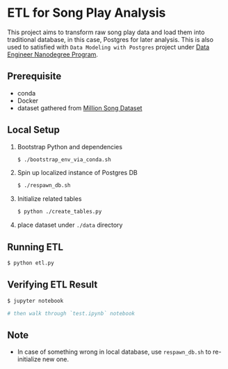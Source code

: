 # ETL for Song Play Analysis

This project aims to transform raw song play data and load them into traditional database, in this case, Postgres for later analysis. This is also used to satisfied with `Data Modeling with Postgres` project under [Data Engineer Nanodegree Program](https://www.udacity.com/course/data-engineer-nanodegree--nd027).

## Prerequisite
- conda
- Docker
- dataset gathered from [Million Song Dataset](https://labrosa.ee.columbia.edu/millionsong/)

## Local Setup
1. Bootstrap Python and dependencies
   ```bash
   $ ./bootstrap_env_via_conda.sh
   ```
2. Spin up localized instance of Postgres DB
   ```bash
   $ ./respawn_db.sh
   ```
3. Initialize related tables
   ```bash
   $ python ./create_tables.py
   ```
4. place dataset under `./data` directory

## Running ETL
```bash
$ python etl.py
```

## Verifying ETL Result
```bash
$ jupyter notebook

# then walk through `test.ipynb` notebook
```

## Note
- In case of something wrong in local database, use `respawn_db.sh` to re-initialize new one.
